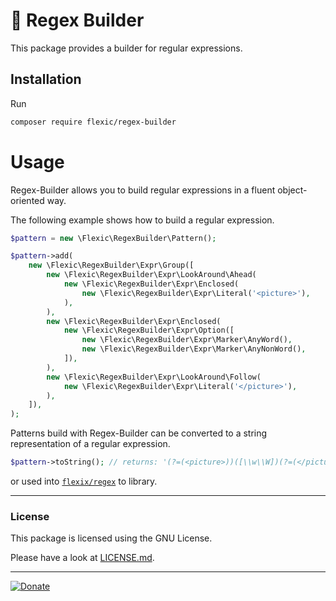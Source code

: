 # 🤘 Regex Builder

This package provides a builder for regular expressions.

## Installation

Run
```sh
composer require flexic/regex-builder
```

# Usage

Regex-Builder allows you to build regular expressions in a fluent object-oriented way. 
 
The following example shows how to build a regular expression.

```php
$pattern = new \Flexic\RegexBuilder\Pattern();

$pattern->add(
    new \Flexic\RegexBuilder\Expr\Group([
        new \Flexic\RegexBuilder\Expr\LookAround\Ahead(
            new \Flexic\RegexBuilder\Expr\Enclosed(
                new \Flexic\RegexBuilder\Expr\Literal('<picture>'),
            ),
        ),
        new \Flexic\RegexBuilder\Expr\Enclosed(
            new \Flexic\RegexBuilder\Expr\Option([
                new \Flexic\RegexBuilder\Expr\Marker\AnyWord(),
                new \Flexic\RegexBuilder\Expr\Marker\AnyNonWord(),
            ]),
        ),
        new \Flexic\RegexBuilder\Expr\LookAround\Follow(
            new \Flexic\RegexBuilder\Expr\Literal('</picture>'),
        ),
    ]),
);
```

Patterns build with Regex-Builder can be converted to a string representation of a regular expression.

```php
$pattern->toString(); // returns: '(?=(<picture>))([\\w\\W])(?=(</picture>))'
```

or used into [`flexix/regex`](https://github.com/flexicsystems/regex) to library.

----
### License
This package is licensed using the GNU License.

Please have a look at [LICENSE.md](LICENSE.md).

----

[![Donate](https://img.shields.io/badge/Donate-PayPal-blue.svg)](https://www.paypal.com/cgi-bin/webscr?cmd=_s-xclick&hosted_button_id=Q98R2QXXMTUF6&source=url)